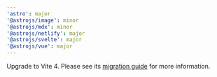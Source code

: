 ```yaml
---
'astro': major
'@astrojs/image': minor
'@astrojs/mdx': minor
'@astrojs/netlify': major
'@astrojs/svelte': major
'@astrojs/vue': major
---
```


Upgrade to Vite 4. Please see its [migration guide](https://vitejs.dev/guide/migration.html) for more information.
